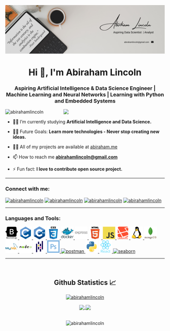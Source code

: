 [![MasterHead](https://github.com/AbirahamLincoln/abirahamlincoln/blob/main/Abirham%20Lincoln.png)](abirahamlincoln.github.io)
<h1 align="center">Hi 👋, I'm Abiraham Lincoln</h1>
<h3 align="center">Aspiring Artificial Intelligence & Data Science Engineer | Machine Learning and Neural Networks | Learning with Python and Embedded Systems</h3>

<img align="right" src="https://media0.giphy.com/media/qgQUggAC3Pfv687qPC/giphy.gif" width=320px>

<p align="left"> <img src="https://komarev.com/ghpvc/?username=abirahamlincoln&label=Profile%20views&color=0e75b6&style=flat" alt="abirahamlincoln" /> </p>



- 👨‍💻 I’m currently studying **Artificial Intelligence and Data Science.**

- 💪🏼 Future Goals: **Learn more technologies - Never stop creating new ideas.**

- 👨‍💻 All of my projects are available at [abiraham.me](https://abiraham.me/#/)

- 📫 How to reach me **abirahamlincoln@gmail.com**

- ⚡ Fun fact: **I love to contribute open source project.**

</p>

---

<h3 align="left">Connect with me:</h3>
<p align="left">
<a href="https://linkedin.com/in/abirahamlincoln" target="blank"><img align="center" src="https://raw.githubusercontent.com/rahuldkjain/github-profile-readme-generator/master/src/images/icons/Social/linked-in-alt.svg" alt="abirahamlincoln" height="30" width="40" /></a>
<a href="https://kaggle.com/abirahamlincolna" target="blank"><img align="center" src="https://raw.githubusercontent.com/rahuldkjain/github-profile-readme-generator/master/src/images/icons/Social/kaggle.svg" alt="abirahamlincoln" height="30" width="40" /></a>
<a href="https://www.hackerrank.com/abirahamlincoln" target="blank"><img align="center" src="https://raw.githubusercontent.com/rahuldkjain/github-profile-readme-generator/master/src/images/icons/Social/hackerrank.svg" alt="abirahamlincoln" height="30" width="40" /></a>
<a href="https://www.leetcode.com/abirahamlincoln" target="blank"><img align="center" src="https://raw.githubusercontent.com/rahuldkjain/github-profile-readme-generator/master/src/images/icons/Social/leet-code.svg" alt="abirahamlincoln" height="30" width="40" /></a>
</p>

---

<h3 align="left">Languages and Tools:</h3>
<p align="left"> <a href="https://getbootstrap.com" target="_blank" rel="noreferrer"> <img src="https://raw.githubusercontent.com/devicons/devicon/master/icons/bootstrap/bootstrap-plain-wordmark.svg" alt="bootstrap" width="40" height="40"/> </a> <a href="https://www.cprogramming.com/" target="_blank" rel="noreferrer"> <img src="https://raw.githubusercontent.com/devicons/devicon/master/icons/c/c-original.svg" alt="c" width="40" height="40"/> </a> <a href="https://www.w3schools.com/cpp/" target="_blank" rel="noreferrer"> <img src="https://raw.githubusercontent.com/devicons/devicon/master/icons/cplusplus/cplusplus-original.svg" alt="cplusplus" width="40" height="40"/> </a> <a href="https://www.w3schools.com/css/" target="_blank" rel="noreferrer"> <img src="https://raw.githubusercontent.com/devicons/devicon/master/icons/css3/css3-original-wordmark.svg" alt="css3" width="40" height="40"/> </a> <a href="https://www.docker.com/" target="_blank" rel="noreferrer"> <img src="https://raw.githubusercontent.com/devicons/devicon/master/icons/docker/docker-original-wordmark.svg" alt="docker" width="40" height="40"/> </a> <a href="https://expressjs.com" target="_blank" rel="noreferrer"> <img src="https://raw.githubusercontent.com/devicons/devicon/master/icons/express/express-original-wordmark.svg" alt="express" width="40" height="40"/> </a> <a href="https://www.w3.org/html/" target="_blank" rel="noreferrer"> <img src="https://raw.githubusercontent.com/devicons/devicon/master/icons/html5/html5-original-wordmark.svg" alt="html5" width="40" height="40"/> </a> <a href="https://developer.mozilla.org/en-US/docs/Web/JavaScript" target="_blank" rel="noreferrer"> <img src="https://raw.githubusercontent.com/devicons/devicon/master/icons/javascript/javascript-original.svg" alt="javascript" width="40" height="40"/> </a> <a href="https://laravel.com/" target="_blank" rel="noreferrer"> <img src="https://raw.githubusercontent.com/devicons/devicon/master/icons/laravel/laravel-plain-wordmark.svg" alt="laravel" width="40" height="40"/> </a> <a href="https://www.linux.org/" target="_blank" rel="noreferrer"> <img src="https://raw.githubusercontent.com/devicons/devicon/master/icons/linux/linux-original.svg" alt="linux" width="40" height="40"/> </a> <a href="https://www.mongodb.com/" target="_blank" rel="noreferrer"> <img src="https://raw.githubusercontent.com/devicons/devicon/master/icons/mongodb/mongodb-original-wordmark.svg" alt="mongodb" width="40" height="40"/> </a> <a href="https://www.mysql.com/" target="_blank" rel="noreferrer"> <img src="https://raw.githubusercontent.com/devicons/devicon/master/icons/mysql/mysql-original-wordmark.svg" alt="mysql" width="40" height="40"/> </a> <a href="https://nodejs.org" target="_blank" rel="noreferrer"> <img src="https://raw.githubusercontent.com/devicons/devicon/master/icons/nodejs/nodejs-original-wordmark.svg" alt="nodejs" width="40" height="40"/> </a> <a href="https://pandas.pydata.org/" target="_blank" rel="noreferrer"> <img src="https://raw.githubusercontent.com/devicons/devicon/2ae2a900d2f041da66e950e4d48052658d850630/icons/pandas/pandas-original.svg" alt="pandas" width="40" height="40"/> </a> <a href="https://www.photoshop.com/en" target="_blank" rel="noreferrer"> <img src="https://raw.githubusercontent.com/devicons/devicon/master/icons/photoshop/photoshop-line.svg" alt="photoshop" width="40" height="40"/> </a> <a href="https://postman.com" target="_blank" rel="noreferrer"> <img src="https://www.vectorlogo.zone/logos/getpostman/getpostman-icon.svg" alt="postman" width="40" height="40"/> </a> <a href="https://www.python.org" target="_blank" rel="noreferrer"> <img src="https://raw.githubusercontent.com/devicons/devicon/master/icons/python/python-original.svg" alt="python" width="40" height="40"/> </a> <a href="https://reactjs.org/" target="_blank" rel="noreferrer"> <img src="https://raw.githubusercontent.com/devicons/devicon/master/icons/react/react-original-wordmark.svg" alt="react" width="40" height="40"/> </a> <a href="https://seaborn.pydata.org/" target="_blank" rel="noreferrer"> <img src="https://seaborn.pydata.org/_images/logo-mark-lightbg.svg" alt="seaborn" width="40" height="40"/> </a> </p>

---

<br/>

  <h2 align="center"> Github Statistics 📈 </h2>
  
  <div align="center"> 
  <p align="center"> <a href="https://github.com/ryo-ma/github-profile-trophy"><img src="https://github-profile-trophy.vercel.app/?username=abirahamlincoln" alt="abirahamlincoln" /></a> </p>
     <a href="">
      <img align="center" src="https://github-readme-stats-nine-sand.vercel.app/api?username=abirahamlincoln&show_icons=true&include_all_commits=true&count_private=true&theme=react&line_height=40" />
    </a>
    <a href="">
      <img align="center" src="https://github-readme-stats-nine-sand.vercel.app/api/top-langs/?username=abirahamlincoln&theme=react&line_height=40&hide=css"/>
    </a>
    <br/> <br/>
    <p><img align="center" src="https://github-readme-streak-stats.herokuapp.com/?user=abirahamlincoln&" alt="abirahamlincoln" /></p>
</div

<br/>
